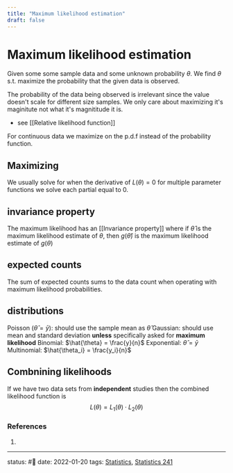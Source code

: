 ```yaml
---
title: "Maximum likelihood estimation"
draft: false
---
```

# Maximum likelihood estimation

Given some some sample data and some unknown probability $\theta$. We find $\theta$ s.t. maximize the probability that the given data is observed.


The probability of the data being observed is irrelevant since the value doesn't scale for different size samples. We only care about maximizing it's maginitute not what it's magnititude it is.
- see [[Relative likelihood function]]


For continuous data we maximize on the p.d.f instead of the probability function.

## Maximizing
We usually solve for when the derivative of $L(\theta) = 0$ for multiple parameter functions we solve each partial equal to 0.

## invariance property
The maximum likelihood has an [[Invariance property]] where if $\hat{\theta}$ is the maximum likelihood estimate of $\theta$, then $g(\hat{\theta})$ is the maximum likelihood estimate of $g(\theta)$

## expected counts
The sum of expected counts sums to the data count when operating with maximum likelihood probabilities.

## distributions
Poisson ($\hat{\theta}=\bar{y}$): should use the sample mean as $\hat{\theta}$
Gaussian: should use mean and standard deviation **unless** specifically asked for **maximum likelihood**
Binomial: $\hat{\theta} = \frac{y}{n}$
Exponential: $\hat{\theta} = \bar{y}$
Multinomial: $\hat{\theta_i} = \frac{y_i}{n}$
## Combnining likelihoods
If we have two data sets from **independent** studies then the combined likelihood function is 
$$L(\theta) = L_1(\theta) \cdot L_2(\theta)$$

### References
1. 

---
status: #🌱 
date: 2022-01-20
tags: [Statistics](Statistics), [Statistics 241](Zettelkasten/Statistics%20241.md)